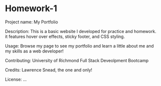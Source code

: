 # Homework-1
Project name: My Portfolio

Description: This is a basic website I developed for practice and homework. it features hover over effects, sticky footer, and CSS styling.

Usage: Browse my page to see my portfolio and learn a little about me and my skills as a web developer!

Contributing: University of Richmond Full Stack Deveolpment Bootcamp

Credits: Lawrence Snead, the one and only!

License: ...
